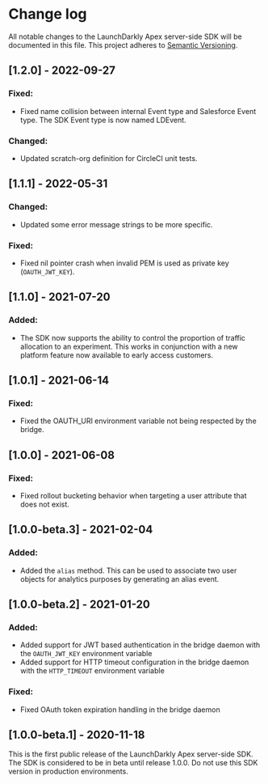 # Change log

All notable changes to the LaunchDarkly Apex server-side SDK will be documented in this file. This project adheres to [Semantic Versioning](http://semver.org).

## [1.2.0] - 2022-09-27
### Fixed:
- Fixed name collision between internal Event type and Salesforce Event type. The SDK Event type is now named LDEvent.

### Changed:
- Updated scratch-org definition for CircleCI unit tests.

## [1.1.1] - 2022-05-31
### Changed:
- Updated some error message strings to be more specific.

### Fixed:
- Fixed nil pointer crash when invalid PEM is used as private key (`OAUTH_JWT_KEY`).

## [1.1.0] - 2021-07-20
### Added:
- The SDK now supports the ability to control the proportion of traffic allocation to an experiment. This works in conjunction with a new platform feature now available to early access customers.

## [1.0.1] - 2021-06-14
### Fixed:
- Fixed the OAUTH_URI environment variable not being respected by the bridge.

## [1.0.0] - 2021-06-08
### Fixed:
- Fixed rollout bucketing behavior when targeting a user attribute that does not exist.

## [1.0.0-beta.3] - 2021-02-04

### Added:
- Added the `alias` method. This can be used to associate two user objects for analytics purposes by generating an alias event.

## [1.0.0-beta.2] - 2021-01-20

### Added:
- Added support for JWT based authentication in the bridge daemon with the `OAUTH_JWT_KEY` environment variable
- Added support for HTTP timeout configuration in the bridge daemon with the `HTTP_TIMEOUT` environment variable

### Fixed:
- Fixed OAuth token expiration handling in the bridge daemon

## [1.0.0-beta.1] - 2020-11-18
This is the first public release of the LaunchDarkly Apex server-side SDK. The SDK is considered to be in beta until release 1.0.0. Do not use this SDK version in production environments.
